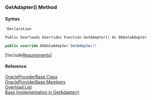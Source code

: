 ﻿### GetAdapter() Method

#### Syntax

```vbnet
'Declaration

Public Overloads Overrides Function GetAdapter() As DbDataAdapter
```

```csharp
public override DbDataAdapter GetAdapter()
```

[!include[Requirements](../partials/requirements.md)]

#### Reference

[OracleProviderBase Class](FChoice.Common~FChoice.Common.Data.OracleProviderBase.md)  
[OracleProviderBase Members](FChoice.Common~FChoice.Common.Data.OracleProviderBase_members.md)  
[Overload List](FChoice.Common~FChoice.Common.Data.OracleProviderBase~GetAdapter.md)  
[Base Implementation in GetAdapter()](FChoice.Common~FChoice.Common.Data.DbProvider~GetAdapter().md)